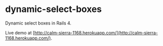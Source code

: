 dynamic-select-boxes
====================

Dynamic select boxes in Rails 4.

Live demo at [http://calm-sierra-1168.herokuapp.com/](http://calm-sierra-1168.herokuapp.com/).